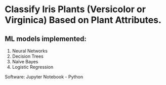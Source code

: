 # Classify Iris Plants (Versicolor or Virginica) Based on Plant Attributes.

##	ML models implemented:
1.	Neural Networks
2. Decision Trees 
3. Naïve Bayes
4. Logistic Regression

Software: Jupyter Notebook - Python
